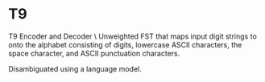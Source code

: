 # T9
T9 Encoder and Decoder \\
Unweighted FST that maps input digit strings to onto the alphabet consisting of digits, lowercase ASCII characters, 
the space character, and ASCII punctuation characters.

Disambiguated using a language model. 
